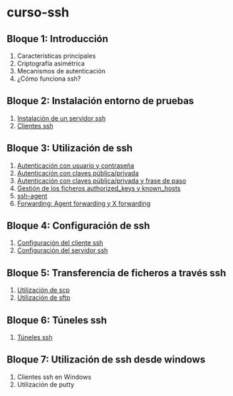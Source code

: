 # curso-ssh

## Bloque 1: Introducción

1. Características principales
1. Criptografía asimétrica
1. Mecanismos de autenticación
1. ¿Cómo funciona ssh?

## Bloque 2: Instalación entorno de pruebas

1. [Instalación de un servidor ssh](b2/sshd)
1. [Clientes ssh](b2/ssh)

## Bloque 3: Utilización de ssh

1. [Autenticación con usuario y contraseña](b3/user-pass)
1. [Autenticación con claves pública/privada](b3/pubkey)
1. [Autenticación con claves pública/privada y frase de paso](b3/pubkey-passphrase)
1. [Gestión de los ficheros authorized\_keys y known\_hosts](b3/gest-fich)
1. [ssh-agent](b3/ssh-agent)
1. [Forwarding: Agent forwarding y X forwarding](b3/forwarding)

## Bloque 4: Configuración de ssh

1. [Configuración del cliente ssh](b4/configuracion_ssh)
1. [Configuración del servidor ssh](b4/configuracion_sshd)

## Bloque 5: Transferencia de ficheros a través ssh

1. [Utilización de scp](b5/scp)
1. [Utilización de sftp](b5/sftp)

## Bloque 6: Túneles ssh

1. [Túneles ssh](b6/tuneles)

## Bloque 7: Utilización de ssh desde windows

1. Clientes ssh en Windows
1. Utilización de putty
